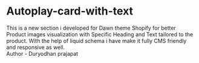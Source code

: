 # Autoplay-card-with-text
This is a new section i developed for Dawn theme Shopify for better Product images visualization with Specific Heading and Text tailored to the product. With the help of liquid schema i have make it fully CMS friendly and responsive as well.
<br>
Author - Duryodhan prajapat
